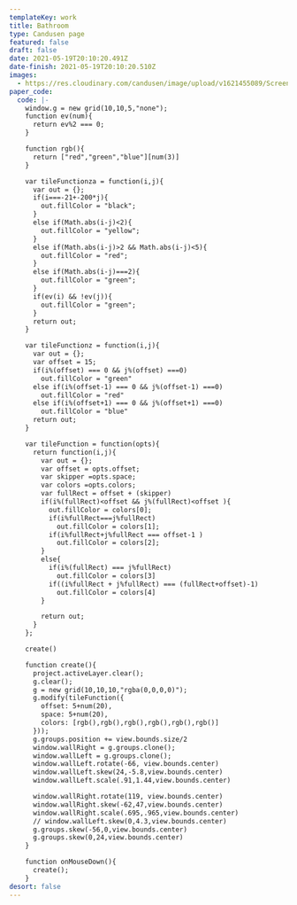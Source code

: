 ```yaml
---
templateKey: work
title: Bathroom
type: Candusen page
featured: false
draft: false
date: 2021-05-19T20:10:20.491Z
date-finish: 2021-05-19T20:10:20.510Z
images:
  - https://res.cloudinary.com/candusen/image/upload/v1621455089/Screen_Shot_2021-05-19_at_4.11.17_PM_aivx3e.png
paper_code:
  code: |-
    window.g = new grid(10,10,5,"none");
    function ev(num){
      return ev%2 === 0;
    }

    function rgb(){
      return ["red","green","blue"][num(3)]
    }

    var tileFunctionza = function(i,j){
      var out = {};
      if(i===-21+-200*j){
        out.fillColor = "black";
      }
      else if(Math.abs(i-j)<2){
        out.fillColor = "yellow";
      }
      else if(Math.abs(i-j)>2 && Math.abs(i-j)<5){
        out.fillColor = "red";
      }
      else if(Math.abs(i-j)===2){
        out.fillColor = "green";
      }
      if(ev(i) && !ev(j)){
        out.fillColor = "green";
      }
      return out;
    }

    var tileFunctionz = function(i,j){
      var out = {};
      var offset = 15;
      if(i%(offset) === 0 && j%(offset) ===0)
        out.fillColor = "green"
      else if(i%(offset-1) === 0 && j%(offset-1) ===0)
        out.fillColor = "red"
      else if(i%(offset+1) === 0 && j%(offset+1) ===0)
        out.fillColor = "blue"
      return out;
    }

    var tileFunction = function(opts){
      return function(i,j){
        var out = {};
        var offset = opts.offset;
        var skipper =opts.space;
        var colors =opts.colors;
        var fullRect = offset + (skipper)
        if(i%(fullRect)<offset && j%(fullRect)<offset ){
          out.fillColor = colors[0];
          if(i%fullRect===j%fullRect)
            out.fillColor = colors[1];
          if(i%fullRect+j%fullRect === offset-1 )
            out.fillColor = colors[2];
        }
        else{
          if(i%(fullRect) === j%fullRect)
            out.fillColor = colors[3]
          if((i%fullRect + j%fullRect) === (fullRect+offset)-1)
            out.fillColor = colors[4]
        }

        return out;
      }
    };

    create()

    function create(){
      project.activeLayer.clear();
      g.clear();
      g = new grid(10,10,10,"rgba(0,0,0,0)");
      g.modify(tileFunction({
        offset: 5+num(20),
        space: 5+num(20),
        colors: [rgb(),rgb(),rgb(),rgb(),rgb(),rgb()]
      }));
      g.groups.position += view.bounds.size/2
      window.wallRight = g.groups.clone();
      window.wallLeft = g.groups.clone();
      window.wallLeft.rotate(-66, view.bounds.center)
      window.wallLeft.skew(24,-5.8,view.bounds.center)
      window.wallLeft.scale(.91,1.44,view.bounds.center)

      window.wallRight.rotate(119, view.bounds.center)
      window.wallRight.skew(-62,47,view.bounds.center)
      window.wallRight.scale(.695,.965,view.bounds.center)
      // window.wallLeft.skew(0,4.3,view.bounds.center)
      g.groups.skew(-56,0,view.bounds.center)
      g.groups.skew(0,24,view.bounds.center)
    }

    function onMouseDown(){
      create();
    }
desort: false
---
```

